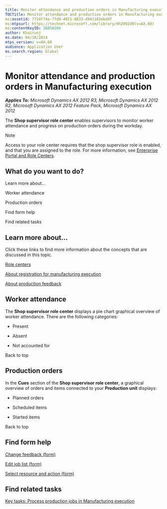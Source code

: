 ```yaml
---
title: Monitor attendance and production orders in Manufacturing execution
TOCTitle: Monitor attendance and production orders in Manufacturing execution
ms:assetid: 7724f74a-7fd9-4921-8833-d941163ebddf
ms:mtpsurl: https://technet.microsoft.com/library/Hh209249(v=AX.60)
ms:contentKeyID: 36058204
author: Khairunj
ms.date: 04/18/2014
mtps_version: v=AX.60
audience: Application User
ms.search.region: Global
---
```


# Monitor attendance and production orders in Manufacturing execution 


_**Applies To:** Microsoft Dynamics AX 2012 R3, Microsoft Dynamics AX 2012 R2, Microsoft Dynamics AX 2012 Feature Pack, Microsoft Dynamics AX 2012_

The **Shop supervisor role center** enables supervisors to monitor worker attendance and progress on production orders during the workday.


> [!NOTE]
> <P>Access to your role center requires that the shop supervisor role is enabled, and that you are assigned to the role. For more information, see <A href="enterprise-portal-and-role-centers.md">Enterprise Portal and Role Centers</A>.</P>



## What do you want to do?

Learn more about...

Worker attendance

Production orders

Find form help

Find related tasks

## Learn more about...

Click these links to find more information about the concepts that are discussed in this topic.

[Role centers](role-centers.md)

[About registration for manufacturing execution](about-registration-for-manufacturing-execution.md)

[About production feedback](about-production-feedback.md)

## Worker attendance

The **Shop supervisor role center** displays a pie chart graphical overview of worker attendance. There are the following categories:

  - Present

  - Absent

  - Not accounted for

Back to top

## Production orders

In the **Cues** section of the **Shop supervisor role center**, a graphical overview of orders and items connected to your **Production unit** displays:

  - Planned orders

  - Scheduled items

  - Started items

Back to top

## Find form help

[Change feedback (form)](https://technet.microsoft.com/library/aa585926\(v=ax.60\))

[Edit job list (form)](https://technet.microsoft.com/library/hh209583\(v=ax.60\))

[Select resource and action (form)](https://technet.microsoft.com/library/hh242202\(v=ax.60\))

## Find related tasks

[Key tasks: Process production jobs in Manufacturing execution](key-tasks-process-production-jobs-in-manufacturing-execution.md)

  


